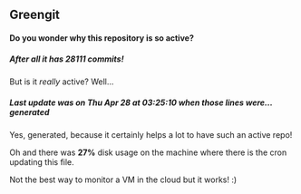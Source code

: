 ## Greengit

#### Do you wonder why this repository is so active?

##### After all it has 28111 commits!

But is it *really* active? Well...

##### Last update was on Thu Apr 28 at 03:25:10 when those lines were... generated

Yes, generated, because it certainly helps a lot to have such an active repo!

Oh and there was **27%** disk usage on the machine
where there is the cron updating this file.

Not the best way to monitor a VM in the cloud but it works! :)
